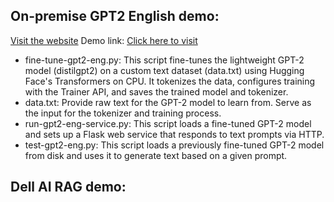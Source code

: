 ## On-premise GPT2 English demo:
[Visit the website](http://103.144.32.3:8080/gpt/demo-gpt2-eng.html)
Demo link: <a href="http://103.144.32.3:8080/gpt/demo-gpt2-eng.html" target="_blank">Click here to visit</a> 
- fine-tune-gpt2-eng.py: This script fine-tunes the lightweight GPT-2 model (distilgpt2) on a custom text dataset (data.txt) using Hugging Face's Transformers on CPU. It tokenizes the data, configures training with the Trainer API, and saves the trained model and tokenizer.
- data.txt: Provide raw text for the GPT-2 model to learn from. Serve as the input for the tokenizer and training process.
- run-gpt2-eng-service.py: This script loads a fine-tuned GPT-2 model and sets up a Flask web service that responds to text prompts via HTTP.
- test-gpt2-eng.py: This script loads a previously fine-tuned GPT-2 model from disk and uses it to generate text based on a given prompt.
## Dell AI RAG demo:
